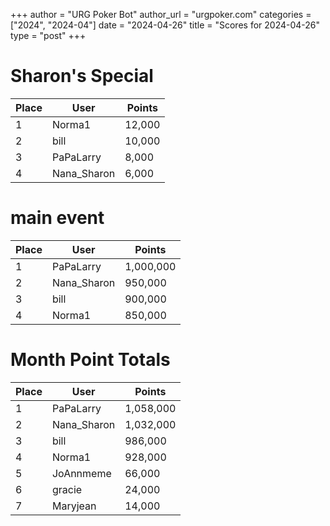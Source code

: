 +++
author = "URG Poker Bot"
author_url = "urgpoker.com"
categories = ["2024", "2024-04"]
date = "2024-04-26"
title = "Scores for 2024-04-26"
type = "post"
+++
# Sharon's Special

| Place | User | Points |
|-------|------|--------|
| 1 | Norma1 | 12,000 |
| 2 | bill | 10,000 |
| 3 | PaPaLarry | 8,000 |
| 4 | Nana_Sharon | 6,000 |

# main event

| Place | User | Points |
|-------|------|--------|
| 1 | PaPaLarry | 1,000,000 |
| 2 | Nana_Sharon | 950,000 |
| 3 | bill | 900,000 |
| 4 | Norma1 | 850,000 |

# Month Point Totals

| Place | User | Points |
|-------|------|--------|
| 1 | PaPaLarry | 1,058,000 |
| 2 | Nana_Sharon | 1,032,000 |
| 3 | bill | 986,000 |
| 4 | Norma1 | 928,000 |
| 5 | JoAnnmeme | 66,000 |
| 6 | gracie | 24,000 |
| 7 | Maryjean | 14,000 |
